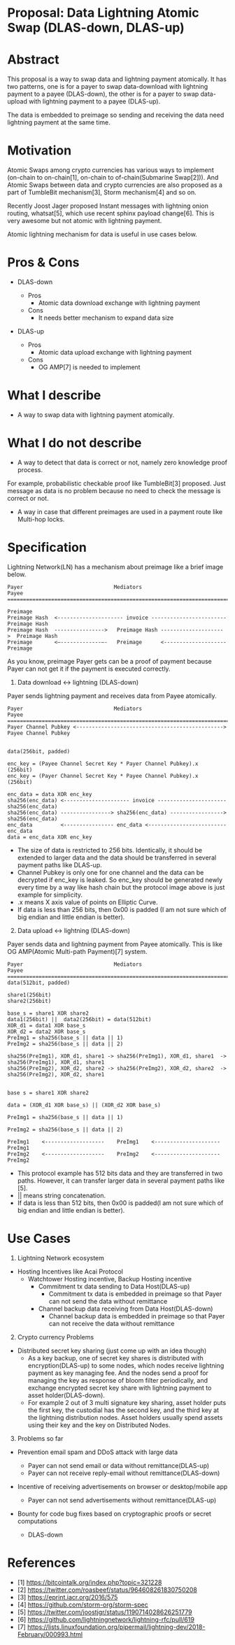 # Proposal: Data Lightning Atomic Swap (DLAS-down, DLAS-up)


# Abstract

This proposal is a way to swap data and lightning payment atomically.
It has two patterns, one is for a payer to swap data-download with lightning payment to a payee (DLAS-down), the other is for a payer to swap data-upload with lightning payment to a payee (DLAS-up).

The data is embedded to preimage so sending and receiving the data need lightning payment at the same time.


# Motivation

Atomic Swaps among crypto currencies has various ways to implement (on-chain to on-chain[1], on-chain to of-chain(Submarine Swap[2])). And Atomic Swaps between data and crypto currencies are also proposed as a part of TumbleBit mechanism[3], Storm mechanism[4] and so on.

Recently Joost Jager proposed Instant messages with lightning onion routing, whatsat[5], which use recent sphinx payload change[6]. This is very awesome but not atomic with lightning payment.

Atomic lightning mechanism for data is useful in use cases below.


# Pros & Cons

- DLAS-down
    - Pros
        - Atomic data download exchange with lightning payment
    -  Cons
        - It needs better mechanism to expand data size

- DLAS-up
    -  Pros
        - Atomic data upload exchange with lightning payment
    -  Cons
        - OG AMP[7] is needed to implement


# What I describe

- A way to swap data with lightning payment atomically.


# What I do not describe

- A way to detect that data is correct or not, namely zero knowledge proof process.

For example, probabilistic checkable proof like TumbleBit[3] proposed.
Just message as data is no problem because no need to check the message is correct or not. 

- A way in case that different preimages are used in a payment route like Multi-hop locks.


# Specification

Lightning Network(LN) has a mechanism about preimage like a brief image below. 


    Payer                             Mediators                            Payee
    =================================================================================
                                                                            Preimage
    Preimage Hash  <--------------------- invoice ------------------------  Preimage Hash
    Preimage Hash  ---------------->   Preimage Hash -------------------->  Preimage Hash
    Preimage       <—-------------—-   Preimage      <--------------------  Preimage

As you know, preimage Payer gets can be a proof of payment because Payer can not get it if the payment is executed correctly.



1. Data download <->  lightning (DLAS-down)


Payer sends lightning payment and receives data from Payee atomically.


    Payer                             Mediators                           Payee
    =================================================================================
    Payer Channel Pubkey <-----------------------------------------------> Payee Channel Pubkey
    
                                                                           data(256bit, padded)
                                                                           enc_key = (Payee Channel Secret Key * Payer Channel Pubkey).x  (256bit)
    enc_key = (Payer Channel Secret Key * Payee Channel Pubkey).x  (256bit)
                                                                           enc_data = data XOR enc_key
    sha256(enc_data) <--------------------- invoice ---------------------- sha256(enc_data)
    sha256(enc_data) ----------------> sha256(enc_data) -----------------> sha256(enc_data)
    enc_data         <---------------- enc_data <------------------------- enc_data
    data = enc_data XOR enc_key


- The size of data is restricted to 256 bits. Identically, it should be extended to larger data and the data should be transferred in several payment paths like DLAS-up.
- Channel Pubkey is only one for one channel and the data can be decrypted if enc_key is leaked. So enc_key should be generated newly every time by a way like hash chain but the protocol image above is just example for simplicity.
- .x means X axis value of points on Elliptic Curve.
- If data is less than 256 bits, then 0x00 is padded (I am not sure which of big endian and little endian is better).



2. Data upload <->  lightning (DLAS-down)

Payer sends data and lightning payment from Payee atomically.
This is like OG AMP(Atomic Multi-path Payment)[7] system.


    Payer                             Mediators                            Payee
    =================================================================================
    data(512bit, padded)
    
    share1(256bit)
    share2(256bit)
    
    base_s = share1 XOR share2
    data1(256bit) ||  data2(256bit) = data(512bit)
    XOR_d1 = data1 XOR base_s
    XOR_d2 = data2 XOR base_s
    PreImg1 = sha256(base_s || data || 1)
    PreImg2 = sha256(base_s || data || 2)
    
    sha256(PreImg1), XOR_d1, share1 -> sha256(PreImg1), XOR_d1, share1  -> sha256(PreImg1), XOR_d1, share1
    sha256(PreImg2), XOR_d2, share2 -> sha256(PreImg2), XOR_d2, share2  -> sha256(PreImg2), XOR_d2, share1
    
                                                                           base s = share1 XOR share2
                                                                           data = (XOR_d1 XOR base_s) || (XOR_d2 XOR base_s)
                                                                           PreImg1 = sha256(base_s || data || 1)
                                                                           PreImg2 = sha256(base_s || data || 2)
    
    PreImg1    <-------------------    PreImg1    <---------------------   PreImg1
    PreImg2    <-------------------    PreImg2    <---------------------   PreImg2


- This protocol example has 512 bits data and they are transferred in two paths. However, it can transfer larger data in several payment paths like [5].
- || means string concatenation.
- If data is less than 512 bits, then 0x00 is padded(I am not sure which of big endian and little endian is better).




# Use Cases

1. Lightning Network ecosystem

- Hosting Incentives like Acai Protocol
    - Watchtower Hosting incentive, Backup Hosting incentive
        - Commitment tx data sending to Data Host(DLAS-up)
            - Commitment tx data is embedded in preimage so that Payer can not send the data without remittance
        - Channel backup data receiving from Data Host(DLAS-down)
            - Channel backup data is embedded in preimage so that Payer can not receive the data without remittance

2. Crypto currency Problems

- Distributed secret key sharing (just come up with an idea though)
    - As a key backup, one of secret key shares is distributed with encryption(DLAS-up) to some nodes, which nodes receive lightning payment as key managing fee. And the nodes send a proof for managing the key as response of bloom filter periodically, and exchange encrypted secret key share with lightning payment to asset holder(DLAS-down).
    - For example 2 out of 3 multi signature key sharing, asset holder puts the first key, the custodial has the second key, and the third key at the lightning distribution nodes. Asset holders usually spend assets using their key and the key on Distributed Nodes.


3. Problems so far

- Prevention email spam and DDoS attack with large data
    - Payer can not send email or data without remittance(DLAS-up)
    - Payer can not receive reply-email without remittance(DLAS-down)

- Incentive of receiving advertisements on browser or desktop/mobile app
    - Payer can not send advertisements without remittance(DLAS-up)

- Bounty for code bug fixes based on cryptographic proofs or secret computations
    - DLAS-down



# References

- [1] https://bitcointalk.org/index.php?topic=321228
- [2] https://twitter.com/roasbeef/status/964608261830750208
- [3] https://eprint.iacr.org/2016/575
- [4] https://github.com/storm-org/storm-spec
- [5] https://twitter.com/joostjgr/status/1190714028626251779
- [6] https://github.com/lightningnetwork/lightning-rfc/pull/619
- [7] https://lists.linuxfoundation.org/pipermail/lightning-dev/2018-February/000993.html
